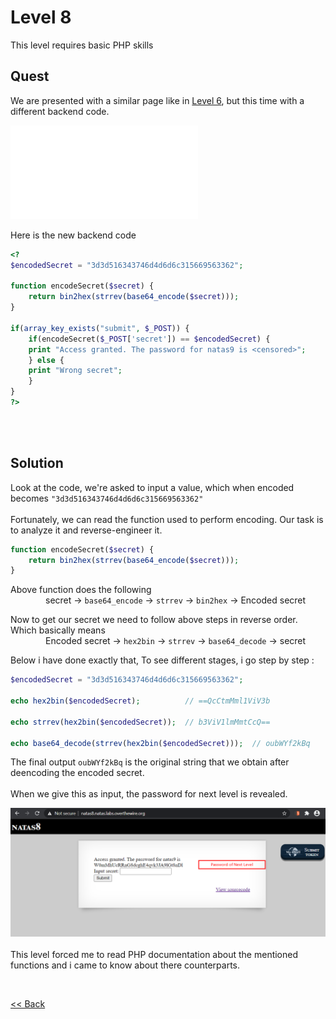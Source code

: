 # Level 8
This level requires basic PHP skills

## Quest
We are presented with a similar page like in [Level 6](./Level6.md), but this time with a different backend code.

![Level 8 Image](./images/Level8.md)

Here is the new backend code
```php
<?
$encodedSecret = "3d3d516343746d4d6d6c315669563362";

function encodeSecret($secret) {
    return bin2hex(strrev(base64_encode($secret)));
}

if(array_key_exists("submit", $_POST)) {
    if(encodeSecret($_POST['secret']) == $encodedSecret) {
    print "Access granted. The password for natas9 is <censored>";
    } else {
    print "Wrong secret";
    }
}
?>
```
<br/>
<br/>

## Solution

Look at the code, we're asked to input a value, which when encoded becomes `"3d3d516343746d4d6d6c315669563362"`<br/><br/>
Fortunately, we can read the function used to perform encoding. Our task is to analyze it and reverse-engineer it.

```php
function encodeSecret($secret) {
    return bin2hex(strrev(base64_encode($secret)));
}
```
Above function does the following<br/>
    secret -> `base64_encode` -> `strrev` -> `bin2hex` -> Encoded secret

Now to get our secret we need to follow above steps in reverse order. Which basically means<br/>
    Encoded secret -> `hex2bin` -> `strrev` -> `base64_decode` -> secret
  
 Below i have done exactly that, To see different stages, i go step by step :
 ```php
 $encodedSecret = "3d3d516343746d4d6d6c315669563362";

echo hex2bin($encodedSecret);          // ==QcCtmMml1ViV3b

echo strrev(hex2bin($encodedSecret));  // b3ViV1lmMmtCcQ==

echo base64_decode(strrev(hex2bin($encodedSecret)));  // oubWYf2kBq
```

The final output `oubWYf2kBq` is the original string that we obtain after deencoding the encoded secret.
<br/>
<br/>
When we give this as input, the password for next level is revealed. 

![Level 8 Image](./images/Level8_solution.png)
<br/>
<br/>
This level forced me to read PHP documentation about the mentioned functions and i came to know about there counterparts.

<br/>

[<< Back](https://grey-fish.github.io/Natas/index.html)
